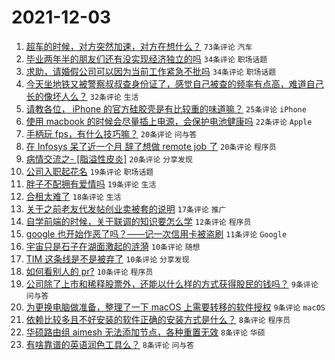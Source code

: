 # 2021-12-03

1. [超车的时候，对方突然加速，对方在想什么？](https://www.v2ex.com/t/819689) `73条评论` `汽车`
1. [毕业两年半的朋友们还有没实现经济独立的吗](https://www.v2ex.com/t/819698) `34条评论` `职场话题`
1. [求助，请婚假公司可以因为当前工作紧急不批吗](https://www.v2ex.com/t/819693) `34条评论` `职场话题`
1. [今天坐地铁又被警察叔叔查身份证了，感觉自己被查的频率有点高，难道自己长的像坏人么？](https://www.v2ex.com/t/819708) `32条评论` `生活`
1. [请教各位， iPhone 的官方硅胶壳是有比较重的味道嘛？](https://www.v2ex.com/t/819694) `25条评论` `iPhone`
1. [使用 macbook 的时候会尽量插上电源，会保护电池健康吗](https://www.v2ex.com/t/819704) `22条评论` `Apple`
1. [手柄玩 fps，有什么技巧嘛？](https://www.v2ex.com/t/819723) `20条评论` `问与答`
1. [在 Infosys 呆了近一个月 辞了想做 remote job 了](https://www.v2ex.com/t/819690) `20条评论` `程序员`
1. [病情交流之- [脂溢性皮炎]](https://www.v2ex.com/t/819715) `20条评论` `分享发现`
1. [公司入职起花名](https://www.v2ex.com/t/819737) `19条评论` `职场话题`
1. [胖子不配拥有爱情吗](https://www.v2ex.com/t/819732) `19条评论` `生活`
1. [合租太难了](https://www.v2ex.com/t/819707) `18条评论` `生活`
1. [关于之前老友代发帖创业卖被套的说明](https://www.v2ex.com/t/819696) `17条评论` `推广`
1. [自学前端的时候，关于联调的知识要怎么学](https://www.v2ex.com/t/819718) `12条评论` `程序员`
1. [google 也开始作恶了吗？——记一次信用卡被盗刷](https://www.v2ex.com/t/819684) `11条评论` `Google`
1. [宇宙只是石子在湖面激起的涟漪](https://www.v2ex.com/t/819716) `10条评论` `随想`
1. [TIM 这条线是不是被弃了](https://www.v2ex.com/t/819705) `10条评论` `分享发现`
1. [如何看别人的 pr?](https://www.v2ex.com/t/819688) `10条评论` `程序员`
1. [公司除了上市和稀释股票外，还能以什么样的方式获得股民的钱吗？](https://www.v2ex.com/t/819720) `9条评论` `问与答`
1. [为更换电脑做准备，整理了一下 macOS 上需要转移的软件授权](https://www.v2ex.com/t/819713) `9条评论` `macOS`
1. [依赖比较多且不好安装的软件正确的安装方式是什么？](https://www.v2ex.com/t/819710) `8条评论` `程序员`
1. [华硕路由组 aimesh 无法添加节点，各种重置无效](https://www.v2ex.com/t/819702) `8条评论` `华硕`
1. [有啥靠谱的英语润色工具么？](https://www.v2ex.com/t/819695) `8条评论` `问与答`
